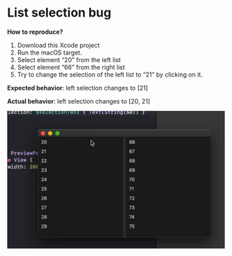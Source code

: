 # List selection bug

**How to reproduce?**

1. Download this Xcode project
2. Run the macOS target.
3. Select element “20” from the left list
4. Select element “66” from the right list
5. Try to change the selection of the left list to “21” by clicking on it.

**Expected behavior**: left selection changes to [21]

**Actual behavior**: left selection changes to [20, 21]

![screen capture](screen%20capture.gif)
